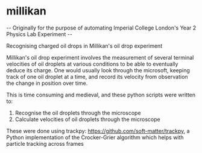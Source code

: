 # millikan
-- Originally for the purpose of automating Imperial College London's Year 2 Physics Lab Experiment --

Recognising charged oil drops in Millikan's oil drop experiment

Millikan's oil drop experiment involves the measurement of several terminal velocities of oil droplets at various conditions to be able to eventually deduce its charge. One would usually look through the microsoft, keeping track of one oil droplet at a time, and record its velocity from observation the change in position over time.

This is time consuming and medieval, and these python scripts were written to:

1. Recognise the oil droplets through the microscope
2. Calculate velocities of oil droplets through the microscope

These were done using trackpy: https://github.com/soft-matter/trackpy, a Python implementation of the Crocker-Grier algorithm which helps with particle tracking across frames

